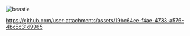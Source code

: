 ![beastie](https://github.com/user-attachments/assets/e1b4585c-1db0-4c8c-bd8a-f7e8700face2)


https://github.com/user-attachments/assets/19bc64ee-f4ae-4733-a576-4bc5c31d9965

